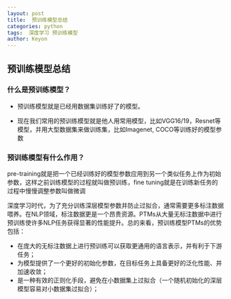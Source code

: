 ```yaml
---
layout: post
title:  预训练模型总结
categories: python
tags:  深度学习 预训练模型
author: Keyon
---
```

## 预训练模型总结

### 什么是预训练模型？
* 预训练模型就是已经用数据集训练好了的模型。

* 现在我们常用的预训练模型就是他人用常用模型，比如VGG16/19，Resnet等模型，并用大型数据集来做训练集，比如Imagenet, COCO等训练好的模型参数

### 预训练模型有什么作用？
pre-training就是把一个已经训练好的模型参数应用到另一个类似任务上作为初始参数，这样之前训练模型的过程就叫做预训练，fine tuning就是在训练新任务的过程中慢慢调整参数叫做微调

深度学习时代，为了充分训练深层模型参数并防止过拟合，通常需要更多标注数据喂养。在NLP领域，标注数据更是一个昂贵资源。PTMs从大量无标注数据中进行预训练使许多NLP任务获得显著的性能提升。总的来看，预训练模型PTMs的优势包括：

* 在庞大的无标注数据上进行预训练可以获取更通用的语言表示，并有利于下游任务；
* 为模型提供了一个更好的初始化参数，在目标任务上具备更好的泛化性能、并加速收敛；
* 是一种有效的正则化手段，避免在小数据集上过拟合（一个随机初始化的深层模型容易对小数据集过拟合）；